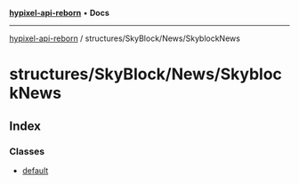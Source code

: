 [**hypixel-api-reborn**](../../../../README.md) • **Docs**

***

[hypixel-api-reborn](../../../../modules.md) / structures/SkyBlock/News/SkyblockNews

# structures/SkyBlock/News/SkyblockNews

## Index

### Classes

- [default](classes/default.md)
